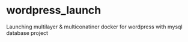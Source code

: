 # wordpress_launch
Launching multilayer &amp; multiconatiner docker for  wordpress with mysql database project
